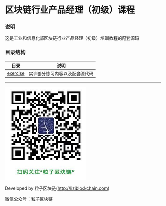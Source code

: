 # 区块链行业产品经理（初级）课程

### 说明

这是工业和信息化部区块链行业产品经理（初级）培训教程的配套源码


### 目录结构

| 目录 | 说明 |
| - | :-: |
| [exercise](./exercise/)  |  实训部分练习内容以及配套源代码 |



***

![](../imgs/liziblockchain_wechat.jpg)


Developed by 粒子区块链(http://liziblockchain.com)

微信公众号：粒子区块链
